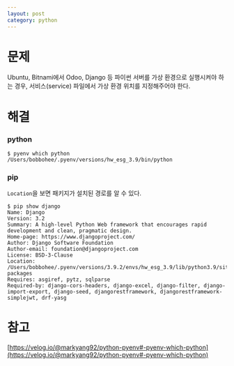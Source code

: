 ```yaml
---
layout: post
category: python
---
```


# 문제

Ubuntu, Bitnami에서 Odoo, Django 등 파이썬 서버를 가상 환경으로 실행시켜야 하는 경우, 서비스(service) 파일에서 가상 환경 위치를 지정해주어야 한다.

# 해결

### python

```
$ pyenv which python
/Users/bobbohee/.pyenv/versions/hw_esg_3.9/bin/python
```

### pip

`Location`을 보면 패키지가 설치된 경로를 알 수 있다.

```
$ pip show django
Name: Django
Version: 3.2
Summary: A high-level Python Web framework that encourages rapid development and clean, pragmatic design.
Home-page: https://www.djangoproject.com/
Author: Django Software Foundation
Author-email: foundation@djangoproject.com
License: BSD-3-Clause
Location: /Users/bobbohee/.pyenv/versions/3.9.2/envs/hw_esg_3.9/lib/python3.9/site-packages
Requires: asgiref, pytz, sqlparse
Required-by: django-cors-headers, django-excel, django-filter, django-import-export, django-seed, djangorestframework, djangorestframework-simplejwt, drf-yasg
```

# 참고

[https://velog.io/@markyang92/python-pyenv#-pyenv-which-python](https://velog.io/@markyang92/python-pyenv#-pyenv-which-python)